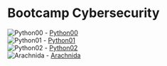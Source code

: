 # Bootcamp Cybersecurity


![Python00](https://progress-bar.dev/100/?title=🔄%20&color=303030&width=100) - [Python00](https://github.com/SrJupi/bootcampCyber-python00)  
![Python01](https://progress-bar.dev/33/?title=🚫%20&color=303030&width=100) - [Python01](https://github.com/SrJupi/bootcampCyber-python01)  
![Python02](https://progress-bar.dev/0/?title=🚫%20&color=303030&width=100) - [Python02]()  
![Arachnida](https://progress-bar.dev/0/?title=🚫%20&color=303030&width=100) - [Arachnida]()  
